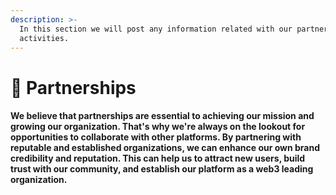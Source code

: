 ```yaml
---
description: >-
  In this section we will post any information related with our partnerships
  activities.
---
```


# 👥 Partnerships

#### We believe that partnerships are essential to achieving our mission and growing our organization. That's why we're always on the lookout for opportunities to collaborate with other platforms.  By partnering with reputable and established organizations, we can enhance our own brand credibility and reputation. This can help us to attract new users, build trust with our community, and establish our platform as a web3 leading organization.&#x20;
